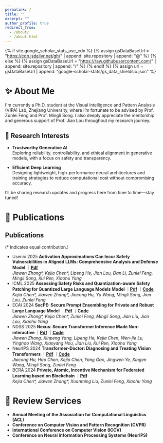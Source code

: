 ```yaml
---
permalink: /
title: ""
excerpt: ""
author_profile: true
redirect_from: 
  - /about/
  - /about.html
---
```


{% if site.google_scholar_stats_use_cdn %}
{% assign gsDataBaseUrl = "https://cdn.jsdelivr.net/gh/" | append: site.repository | append: "@" %}
{% else %}
{% assign gsDataBaseUrl = "https://raw.githubusercontent.com/" | append: site.repository | append: "/" %}
{% endif %}
{% assign url = gsDataBaseUrl | append: "google-scholar-stats/gs_data_shieldsio.json" %}

<span class='anchor' id='about-me'></span>

# ✨ About Me

I'm currently a Ph.D. student at the Visual Intelligence and Pattern Analysis (VIPA) Lab, Zhejiang University, where I’m fortunate to be advised by Prof. Zunlei Feng and Prof. Mingli Song. I also deeply appreciate the mentorship and generous support of Prof. Jian Lou throughout my research journey.

## 🔬 Research Interests

- **Trustworthy Generative AI**  
  Exploring reliability, controllability, and ethical alignment in generative models, with a focus on safety and transparency.

- **Efficient Deep Learning**  
  Designing lightweight, high-performance neural architectures and training strategies to reduce computational cost without compromising accuracy.

I’ll be sharing research updates and progress here from time to time—stay tuned!

<!-- I have published more than 100 papers at the top international AI conferences with total <a href='https://scholar.google.com/citations?user=DhtAFkwAAAAJ'>google scholar citations <strong><span id='total_cit'>260000+</span></strong></a> (You can also use google scholar badge <a href='https://scholar.google.com/citations?user=DhtAFkwAAAAJ'><img src="https://img.shields.io/endpoint?url={{ url | url_encode }}&logo=Google%20Scholar&labelColor=f6f6f6&color=9cf&style=flat&label=citations"></a>). -->

<span class='anchor' id='publications'></span>

# 📝 Publications 
<div>
  <h2>Publications</h2>
  <p>(* indicates equal contribution.)</p>
  <ul>
  <li class="paper-box-new">
      <span class="sec-conference pink">Usenix 2025</span>
      <strong>Activation Approximations Can Incur Safety Vulnerabilities in Aligned LLMs: Comprehensive Analysis and Defense 
      Model</strong>
      ｜<a href="https://arxiv.org/abs/2502.00840"><strong>Pdf</strong></a>
      <!-- ｜<a href="https://github.com/Thecommonirin/Qresafe"><strong>Code</strong></a> -->
      <br>
      <em>Jiawen Zhang*, Kejia Chen*, Lipeng He, Jian Lou, Dan Li, Zunlei Feng, Mingli Song, Kui Ren, Xiaohu Yang</em>
    </li>
    <li class="paper-box-new">
      <span class="sec-conference pink">ICML 2025</span>
      <strong>Assessing Safety Risks and Quantization-aware Safety Patching for Quantized Large Language Models 
      Model</strong>
      ｜<a href="https://openreview.net/pdf?id=jywq7qJLt5"><strong>Pdf</strong></a>
      ｜<a href="https://github.com/Thecommonirin/Qresafe"><strong>Code</strong></a>
      <br>
      <em>Kejia Chen*, Jiawen Zhang*, Jiacong Hu, Yu Wang, Mingli Song, Jian Lou, Zunlei Feng</em>
    </li>
    <li class="paper-box-new">
      <span class="sec-conference green">ECAI 2024</span>
      <strong>SecPE: Secure Prompt Ensembling for Private and Robust Large Language Model</strong>
      ｜<a href="https://openreview.net/pdf?id=HASQ93Is7JT"><strong>Pdf</strong></a>
      ｜<a href="https://github.com/Kevin-Zh-CS/SecPE"><strong>Code</strong></a>
      <br>
      <em>Jiawen Zhang*, Kejia Chen*, Zunlei Feng, Mingli Song, Jian Liu, Jian Lou, Xiaohu Yang</em>
    </li>
    <li class="paper-box-new">
      <span class="sec-conference green">NDSS 2025</span>
      <strong>Nexus: Secure Transformer Inference Made Non-interactive</strong>
      ｜<a href="https://eprint.iacr.org/2024/136"><strong>Pdf</strong></a>
      ｜<a href="https://github.com/zju-abclab/NEXUS"><strong>Code</strong></a>
      <br>
      <em>Jiawen Zhang, Xinpeng Yang, Lipeng He, Kejia Chen, Wen-jie Lu, Yinghao Wang, Xiaoyang Hou, Jian Liu, Kui Ren, Xiaohu Yang</em>
    </li>
    <li class="paper-box-new">
      <span class="sec-conference blue">NeurIPS 2024</span>
      <strong>Transformer-Doctor: Diagnosing and Treating Vision Transformers</strong>
      ｜<a href="https://proceedings.neurips.cc/paper_files/paper/2024/file/614f8eba720cfc7ff00274bd64fb0a3f-Paper-Conference.pdf"><strong>Pdf</strong></a>
      ｜<a href="https://github.com/jiaconghu/Transformer-Doctor"><strong>Code</strong></a>
      <br>
      <em>Jiacong Hu, Hao Chen, Kejia Chen, Yang Gao, Jingwen Ye, Xingen Wang, Mingli Song, Zunlei Feng</em>
    </li>
    <li class="paper-box-new">
      <span class="sec-conference blue">BCRA 2024</span>
      <strong>Private, Atomic, Incentive Mechanism for Federated Learning based on Blockchain</strong>
      ｜<a href="https://www.sciencedirect.com/science/article/pii/S2096720924000848"><strong>Pdf</strong></a>
      <!-- ｜<a href="https://github.com/jiaconghu/Transformer-Doctor"><strong>Code</strong></a> -->
      <br>
      <em>Kejia Chen*, Jiawen Zhang*, Xuanming Liu, Zunlei Feng, Xiaohu Yang</em>
    </li>
  </ul>
</div>

<span class='anchor' id='review-services'></span>

# 📖 Review Services 

- **Annual Meeting of the Association for Computational Linguistics (ACL)**
- **Conference on Computer Vision and Pattern Recognition (CVPR)**
- **International Conference on Computer Vision (ICCV)**
- **Conference on Neural Information Processing Systems (NeurIPS)**

<!-- # 🔥 News
- *2022.02*: &nbsp;🎉🎉 Lorem ipsum dolor sit amet, consectetur adipiscing elit. Vivamus ornare aliquet ipsum, ac tempus justo dapibus sit amet. 
- *2022.02*: &nbsp;🎉🎉 Lorem ipsum dolor sit amet, consectetur adipiscing elit. Vivamus ornare aliquet ipsum, ac tempus justo dapibus sit amet.  -->


<!-- # 🎖 Honors and Awards
- *2021.10* Lorem ipsum dolor sit amet, consectetur adipiscing elit. Vivamus ornare aliquet ipsum, ac tempus justo dapibus sit amet. 
- *2021.09* Lorem ipsum dolor sit amet, consectetur adipiscing elit. Vivamus ornare aliquet ipsum, ac tempus justo dapibus sit amet.  -->

<!-- # 📖 Educations
- *2019.06 - 2022.04 (now)*, Lorem ipsum dolor sit amet, consectetur adipiscing elit. Vivamus ornare aliquet ipsum, ac tempus justo dapibus sit amet. 
- *2015.09 - 2019.06*, Lorem ipsum dolor sit amet, consectetur adipiscing elit. Vivamus ornare aliquet ipsum, ac tempus justo dapibus sit amet. 

# 💬 Invited Talks
- *2021.06*, Lorem ipsum dolor sit amet, consectetur adipiscing elit. Vivamus ornare aliquet ipsum, ac tempus justo dapibus sit amet. 
- *2021.03*, Lorem ipsum dolor sit amet, consectetur adipiscing elit. Vivamus ornare aliquet ipsum, ac tempus justo dapibus sit amet.  \| [\[video\]](https://github.com/)

# 💻 Internships
- *2019.05 - 2020.02*, [Lorem](https://github.com/), China. -->